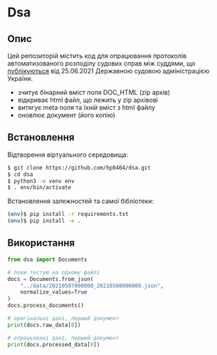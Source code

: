 # Dsa

## Опис

Цей репозиторій містить код для опрацювання протоколів автоматизованого розподілу
судових справ між суддями, що [публікуються](https://dsa.court.gov.ua/dsa/inshe/oddata/757) від 25.06.2021 Державною судовою адміністрацією України. 

* зчитує бінарний вміст поля DOC_HTML (zip архів)
* відкриває html файл, що лежить у zip архівові
* витягує meta поля та їхній вміст з html файлу
* оновлює документ (його копію)  


## Встановлення

Відтворення віртуального середовища:

```bash
$ git clone https://github.com/hp0404/dsa.git
$ cd dsa
$ python3 -m venv env
$ . env/bin/activate
```

Встановлення залежностей та самої бібліотеки:
```bash
(env)$ pip install -r requirements.txt 
(env)$ pip install -e .
```


## Використання

```python
from dsa import Documents

# поки тестую на одному файлі
docs = Documents.from_json(
    "../data/20210507000000_20210508000000.json",
    normalize_values=True
)
docs.process_documents()

# оригінальні дані, перший документ
print(docs.raw_data[0])

# опрацьовані дані, перший документ
print(docs.processed_data[0])
```